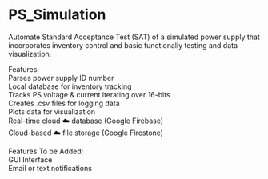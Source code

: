 # PS_Simulation
Automate Standard Acceptance Test (SAT) of a simulated power supply that incorporates inventory control and basic functionaliy testing and data visualization.

Features:\
Parses power supply ID number\
Local database for inventory tracking\
Tracks PS voltage & current iterating over 16-bits\
Creates .csv files for logging data\
Plots data for visualization\
Real-time cloud ☁️ database (Google Firebase)\
Cloud-based ☁️ file storage (Google Firestone)

Features To be Added:\
    GUI Interface\
    Email or text notifications

